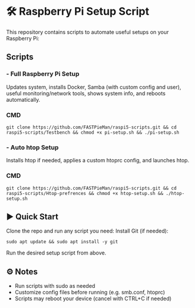 # 🛠 Raspberry Pi Setup Script
This repository contains scripts to automate useful setups on your Raspberry Pi:

## Scripts
### - Full Raspberry Pi Setup
Updates system, installs Docker, Samba (with custom config and user), useful monitoring/network tools, shows system info, and reboots automatically.
### CMD
```
git clone https://github.com/FASTPieMan/raspi5-scripts.git && cd raspi5-scripts/Testbench && chmod +x pi-setup.sh && ./pi-setup.sh
```

### - Auto htop Setup
Installs htop if needed, applies a custom htoprc config, and launches htop.
### CMD
```
git clone https://github.com/FASTPieMan/raspi5-scripts.git && cd raspi5-scripts/Htop-prefrences && chmod +x htop-setup.sh && ./htop-setup.sh
```

## ▶️ Quick Start
Clone the repo and run any script you need:
Install Git (if needed):
```
sudo apt update && sudo apt install -y git
```
Run the desired setup script from above.

## ⚙️ Notes
- Run scripts with sudo as needed
- Customize config files before running (e.g. smb.conf, htoprc)
- Scripts may reboot your device (cancel with CTRL+C if needed)


